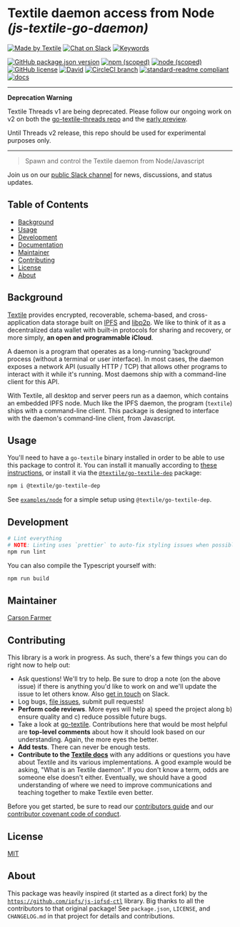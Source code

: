 # Textile daemon access from Node _(js-textile-go-daemon)_

[![Made by Textile](https://img.shields.io/badge/made%20by-Textile-informational.svg?style=popout-square)](https://textile.io)
[![Chat on Slack](https://img.shields.io/badge/slack-slack.textile.io-informational.svg?style=popout-square)](https://slack.textile.io)
[![Keywords](https://img.shields.io/github/package-json/keywords/textileio/js-textile-go-daemon.svg?style=popout-square)](./package.json)

[![GitHub package.json version](https://img.shields.io/github/package-json/v/textileio/js-textile-go-daemon.svg?style=popout-square)](./package.json)
[![npm (scoped)](https://img.shields.io/npm/v/@textile/go-daemon.svg?style=popout-square)](https://www.npmjs.com/package/@textile/go-daemon)
[![node (scoped)](https://img.shields.io/node/v/@textile/go-daemon.svg?style=popout-square)](https://www.npmjs.com/package/@textile/go-daemon)
[![GitHub license](https://img.shields.io/github/license/textileio/js-textile-go-daemon.svg?style=popout-square)](./LICENSE)
[![David](https://img.shields.io/david/dev/textileio/js-textile-go-daemon.svg)](https://david-dm.org/textileio/js-textile-go-daemon)
[![CircleCI branch](https://img.shields.io/circleci/project/github/textileio/js-textile-go-daemon/master.svg?style=popout-square)](https://circleci.com/gh/textileio/js-textile-go-daemon)
[![standard-readme compliant](https://img.shields.io/badge/readme%20style-standard-brightgreen.svg?style=popout-square)](https://github.com/RichardLitt/standard-readme)
[![docs](https://img.shields.io/badge/docs-master-success.svg?style=popout-square)](https://textileio.github.io/js-textile-go-daemon/)

---
**Deprecation Warning**

Textile Threads v1 are being deprecated. Please follow our ongoing work on v2 on both the [go-textile-threads repo](https://github.com/textileio/go-textile-threads) and the [early preview](https://paper.dropbox.com/doc/Threads-v2-Early-Preview-X8fKsMiTyztuQ1L8CnUng). 

Until Threads v2 release, this repo should be used for experimental purposes only.

---

> Spawn and control the Textile daemon from Node/Javascript

Join us on our [public Slack channel](https://slack.textile.io/) for news, discussions, and status updates.

## Table of Contents

- [Background](#background)
- [Usage](#usage)
- [Development](#development)
- [Documentation](#documentation)
- [Maintainer](#maintainer)
- [Contributing](#contributing)
- [License](#license)
- [About](#about)

## Background

[Textile](https://www.textile.io) provides encrypted, recoverable, schema-based, and cross-application data storage built on [IPFS](https://github.com/ipfs) and [libp2p](https://github.com/libp2p). We like to think of it as a decentralized data wallet with built-in protocols for sharing and recovery, or more simply, **an open and programmable iCloud**.

A daemon is a program that operates as a long-running 'background' process (without a terminal or user interface). In most cases, the daemon exposes a network API (usually HTTP / TCP) that allows other programs to interact with it while it's running. Most daemons ship with a command-line client for this API.

With Textile, all desktop and server peers run as a daemon, which contains an embedded IPFS node. Much like the IPFS daemon, the program (`textile`) ships with a command-line client. This package is designed to interface with the daemon's command-line client, from Javascript.

## Usage

You'll need to have a `go-textile` binary installed in order to be able to use this package to control it. You can install it manually according to [these instructions](https://docs.textile.io/install/the-daemon/), or install it via the [`@textile/go-textile-dep`](https://github.com/textileio/npm-go-textile-dep) package:

```bash
npm i @textile/go-textile-dep
```

See [`examples/node`](./examples/node) for a simple setup using `@textile/go-textile-dep`.

## Development

```sh
# Lint everything
# NOTE: Linting uses `prettier` to auto-fix styling issues when possible
npm run lint
```

You can also compile the Typescript yourself with:

```sh
npm run build
```

## Maintainer

[Carson Farmer](https://github.com/carsonfarmer)

## Contributing

This library is a work in progress. As such, there's a few things you can do right now to help out:

  * Ask questions! We'll try to help. Be sure to drop a note (on the above issue) if there is anything you'd like to work on and we'll update the issue to let others know. Also [get in touch](https://slack.textile.io) on Slack.
  * Log bugs, [file issues](https://github.com/textileio/js-textile-go-daemon/issues), submit pull requests!
  * **Perform code reviews**. More eyes will help a) speed the project along b) ensure quality and c) reduce possible future bugs.
  * Take a look at [go-textile](https://github.com/textileio/go-textile). Contributions here that would be most helpful are **top-level comments** about how it should look based on our understanding. Again, the more eyes the better.
  * **Add tests**. There can never be enough tests.
  * **Contribute to the [Textile docs](https://github.com/textileio/docs)** with any additions or questions you have about Textile and its various implementations. A good example would be asking, "What is an Textile daemon". If you don't know a term, odds are someone else doesn't either. Eventually, we should have a good understanding of where we need to improve communications and teaching together to make Textile even better.

 Before you get started, be sure to read our [contributors guide](./CONTRIBUTING.md) and our [contributor covenant code of conduct](./CODE_OF_CONDUCT.md).

## License

[MIT](./LICENSE)

## About

This package was heavily inspired (it started as a direct fork) by the [`https://github.com/ipfs/js-ipfsd-ctl`](https://github.com/ipfs/https://github.com/ipfs/js-ipfsd-ctl) library. Big thanks to all the contributors to that original package! See `package.json`, `LICENSE`, and `CHANGELOG.md` in that project for details and contributions.
